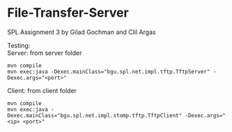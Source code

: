 # File-Transfer-Server
SPL Assignment 3 by Gilad Gochman and Clil Argas

Testing:  
Server: from server folder  
```
mvn compile
mvn exec:java -Dexec.mainClass="bgu.spl.net.impl.tftp.TftpServer" -Dexec.args="<port>"  
```
Client: from client folder
```
mvn compile 
mvn exec:java -Dexec.mainClass="bgu.spl.net.impl.stomp.tftp.TftpClient" -Dexec.args="<ip> <port>"
```

